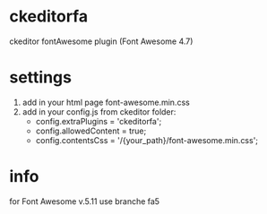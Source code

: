# ckeditorfa
ckeditor fontAwesome plugin (Font Awesome 4.7)

# settings
1. add in your html page font-awesome.min.css
2. add in your config.js from ckeditor folder:
   - config.extraPlugins = 'ckeditorfa';
   - config.allowedContent = true;
   - config.contentsCss = '/{your_path}/font-awesome.min.css';

# info
for Font Awesome v.5.11 use branche fa5
